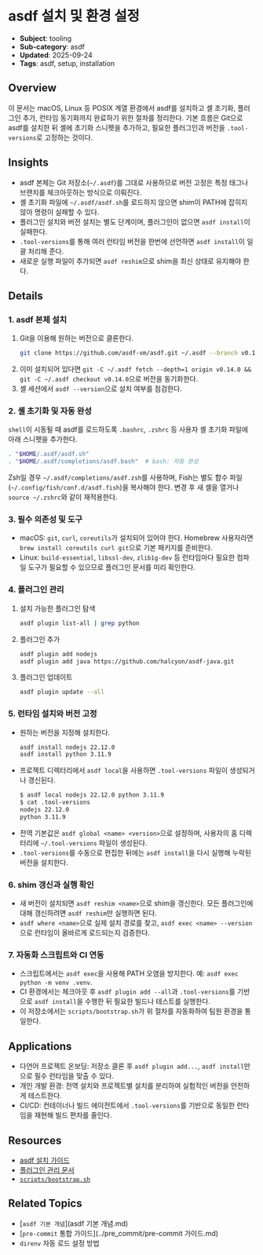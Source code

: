 # asdf 설치 및 환경 설정

- **Subject**: tooling
- **Sub-category**: asdf
- **Updated**: 2025-09-24
- **Tags**: asdf, setup, installation

## Overview
이 문서는 macOS, Linux 등 POSIX 계열 환경에서 asdf를 설치하고 셸 초기화, 플러그인 추가, 런타임 동기화까지 완료하기 위한 절차를 정리한다. 기본 흐름은 Git으로 asdf를 설치한 뒤 셸에 초기화 스니펫을 추가하고, 필요한 플러그인과 버전을 `.tool-versions`로 고정하는 것이다.

## Insights
- asdf 본체는 Git 저장소(`~/.asdf`)를 그대로 사용하므로 버전 고정은 특정 태그나 브랜치를 체크아웃하는 방식으로 이뤄진다.
- 셸 초기화 파일에 `~/.asdf/asdf.sh`를 로드하지 않으면 shim이 PATH에 잡히지 않아 명령이 실패할 수 있다.
- 플러그인 설치와 버전 설치는 별도 단계이며, 플러그인이 없으면 `asdf install`이 실패한다.
- `.tool-versions`를 통해 여러 런타임 버전을 한번에 선언하면 `asdf install`이 일괄 처리해 준다.
- 새로운 실행 파일이 추가되면 `asdf reshim`으로 shim을 최신 상태로 유지해야 한다.

## Details
### 1. asdf 본체 설치
1. Git을 이용해 원하는 버전으로 클론한다.
   ```bash
   git clone https://github.com/asdf-vm/asdf.git ~/.asdf --branch v0.14.0
   ```
2. 이미 설치되어 있다면 `git -C ~/.asdf fetch --depth=1 origin v0.14.0 && git -C ~/.asdf checkout v0.14.0`으로 버전을 동기화한다.
3. 셸 세션에서 `asdf --version`으로 설치 여부를 점검한다.

### 2. 셸 초기화 및 자동 완성
`shell`이 시동될 때 asdf를 로드하도록 `.bashrc`, `.zshrc` 등 사용자 셸 초기화 파일에 아래 스니펫을 추가한다.
```bash
. "$HOME/.asdf/asdf.sh"
. "$HOME/.asdf/completions/asdf.bash"  # bash: 자동 완성
```
Zsh일 경우 `~/.asdf/completions/asdf.zsh`를 사용하며, Fish는 별도 함수 파일(`~/.config/fish/conf.d/asdf.fish`)을 복사해야 한다. 변경 후 새 셸을 열거나 `source ~/.zshrc`와 같이 재적용한다.

### 3. 필수 의존성 및 도구
- macOS: `git`, `curl`, `coreutils`가 설치되어 있어야 한다. Homebrew 사용자라면 `brew install coreutils curl git`으로 기본 패키지를 준비한다.
- Linux: `build-essential`, `libssl-dev`, `zlib1g-dev` 등 런타임마다 필요한 컴파일 도구가 필요할 수 있으므로 플러그인 문서를 미리 확인한다.

### 4. 플러그인 관리
1. 설치 가능한 플러그인 탐색
   ```bash
   asdf plugin list-all | grep python
   ```
2. 플러그인 추가
   ```bash
   asdf plugin add nodejs
   asdf plugin add java https://github.com/halcyon/asdf-java.git
   ```
3. 플러그인 업데이트
   ```bash
   asdf plugin update --all
   ```

### 5. 런타임 설치와 버전 고정
- 원하는 버전을 지정해 설치한다.
  ```bash
  asdf install nodejs 22.12.0
  asdf install python 3.11.9
  ```
- 프로젝트 디렉터리에서 `asdf local`을 사용하면 `.tool-versions` 파일이 생성되거나 갱신된다.
  ```bash
  $ asdf local nodejs 22.12.0 python 3.11.9
  $ cat .tool-versions
  nodejs 22.12.0
  python 3.11.9
  ```
- 전역 기본값은 `asdf global <name> <version>`으로 설정하며, 사용자의 홈 디렉터리에 `~/.tool-versions` 파일이 생성된다.
- `.tool-versions`를 수동으로 편집한 뒤에는 `asdf install`을 다시 실행해 누락된 버전을 설치한다.

### 6. shim 갱신과 실행 확인
- 새 버전이 설치되면 `asdf reshim <name>`으로 shim을 갱신한다. 모든 플러그인에 대해 갱신하려면 `asdf reshim`만 실행하면 된다.
- `asdf where <name>`으로 실제 설치 경로를 찾고, `asdf exec <name> --version`으로 런타임이 올바르게 로드되는지 검증한다.

### 7. 자동화 스크립트와 CI 연동
- 스크립트에서는 `asdf exec`을 사용해 PATH 오염을 방지한다. 예: `asdf exec python -m venv .venv`.
- CI 환경에서는 체크아웃 후 `asdf plugin add --all`과 `.tool-versions`를 기반으로 `asdf install`을 수행한 뒤 필요한 빌드나 테스트를 실행한다.
- 이 저장소에서는 `scripts/bootstrap.sh`가 위 절차를 자동화하여 팀원 환경을 통일한다.

## Applications
- 다언어 프로젝트 온보딩: 저장소 클론 후 `asdf plugin add...`, `asdf install`만으로 필수 런타임을 맞출 수 있다.
- 개인 개발 환경: 전역 설치와 프로젝트별 설치를 분리하여 실험적인 버전을 안전하게 테스트한다.
- CI/CD: 컨테이너나 빌드 에이전트에서 `.tool-versions`를 기반으로 동일한 런타임을 재현해 빌드 편차를 줄인다.

## Resources
- [asdf 설치 가이드](https://asdf-vm.com/guide/getting-started.html)
- [플러그인 관리 문서](https://asdf-vm.com/manage/plugins.html)
- [`scripts/bootstrap.sh`](../../../../scripts/bootstrap.sh)

## Related Topics
- [`asdf 기본 개념`](asdf 기본 개념.md)
- [`pre-commit` 통합 가이드](../pre_commit/pre-commit 가이드.md)
- `direnv` 자동 로드 설정 방법
